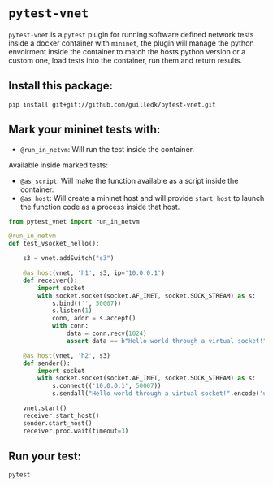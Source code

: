 # `pytest-vnet`

`pytest-vnet` is a `pytest` plugin for running software defined network tests inside a docker container with `mininet`, the plugin will manage the python envoirment inside the container to match the hosts python version or a custom one, load tests into the container, run them and return results.

## Install this package:

	pip install git+git://github.com/guilledk/pytest-vnet.git

## Mark your mininet tests with:

- `@run_in_netvm`: Will run the test inside the container.

Available inside marked tests:

- `@as_script`: Will make the function available as a script inside the container.
- `@as_host`: Will create a mininet host and will provide ``start_host`` to launch the function code as a process inside that host.

```python
from pytest_vnet import run_in_netvm

@run_in_netvm
def test_vsocket_hello():

    s3 = vnet.addSwitch("s3")

    @as_host(vnet, 'h1', s3, ip='10.0.0.1')
    def receiver():
        import socket
        with socket.socket(socket.AF_INET, socket.SOCK_STREAM) as s:
            s.bind(('', 50007))
            s.listen(1)
            conn, addr = s.accept()
            with conn:
                data = conn.recv(1024)
                assert data == b"Hello world through a virtual socket!"

    @as_host(vnet, 'h2', s3)
    def sender():
        import socket
        with socket.socket(socket.AF_INET, socket.SOCK_STREAM) as s:
            s.connect(('10.0.0.1', 50007))
            s.sendall("Hello world through a virtual socket!".encode('utf-8'))

    vnet.start()
    receiver.start_host()
    sender.start_host()
    receiver.proc.wait(timeout=3)
```

## Run your test:

	pytest